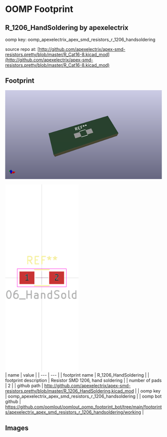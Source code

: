 # OOMP Footprint  
## R_1206_HandSoldering  by apexelectrix  
  
oomp key: oomp_apexelectrix_apex_smd_resistors_r_1206_handsoldering  
  
source repo at: [http://github.com/apexelectrix/apex-smd-resistors.pretty/blob/master/R_Cat16-8.kicad_mod](http://github.com/apexelectrix/apex-smd-resistors.pretty/blob/master/R_Cat16-8.kicad_mod)  
## Footprint  
  
[![working_kicad_pcb_3d.png](working_kicad_pcb_3d_600.png)](working_kicad_pcb_3d.png)  
  
[![working.png](working_600.png)](working.png)  
| name | value | 
| --- | --- | 
| footprint name | R_1206_HandSoldering | 
| footprint description | Resistor SMD 1206, hand soldering | 
| number of pads | 2 | 
| github path | http://github.com/apexelectrix/apex-smd-resistors.pretty/blob/master/R_1206_HandSoldering.kicad_mod | 
| oomp key | oomp_apexelectrix_apex_smd_resistors_r_1206_handsoldering | 
| oomp bot github | https://github.com/oomlout/oomlout_oomp_footprint_bot/tree/main/footprints/apexelectrix_apex_smd_resistors_r_1206_handsoldering/working | 
## Images  
